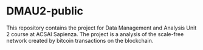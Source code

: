 # DMAU2-public
This repository contains the project for Data Management and Analysis Unit 2 course at ACSAI Sapienza. The project is a analysis of the scale-free network created by bitcoin transactions on the blockchain.
